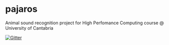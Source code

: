 # pajaros

Animal sound recognition project for High Perfomance Computing course @ University of Cantabria

[![Gitter](https://badges.gitter.im/Join%20Chat.svg)](https://gitter.im/pablodecm/pajaros?utm_source=badge&utm_medium=badge&utm_campaign=pr-badge)

